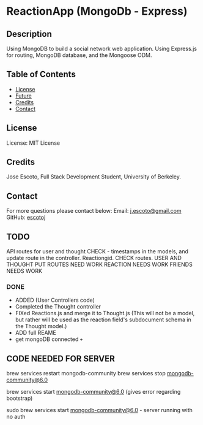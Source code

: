 # ReactionApp (MongoDb - Express)

## Description

Using MongoDB to build a social network web application. Using Express.js for routing, MongoDB database, and the Mongoose ODM.


## Table of Contents

- [License](#License)
- [Future](#Future)
- [Credits](#Credits)
- [Contact](#Contact)

## License

License: MIT License

## Credits

Jose Escoto, Full Stack Development Student, University of Berkeley. 

## Contact

For more questions please contact below:
Email: j.escoto@gmail.com
GitHub: [escotoj](https://github.com/escotoj)


## TODO 
API routes for user and thought 
CHECK - timestamps in the models, and update route in the controller. Reactiongid. 
CHECK routes.
USER AND THOUGHT PUT ROUTES NEED WORK
REACTION NEEDS WORK
FRIENDS NEEDS WORK

### DONE

- ADDED (User Controllers code)
- Completed the Thought controller
- FIXed Reactions.js and merge it to Thought.js
(This will not be a model, but rather will be used as the reaction field's subdocument schema in the Thought model.)
- ADD full REAME
- get mongoDB connected `+`

## CODE NEEDED FOR SERVER 

brew services restart mongodb-community 
brew services stop mongodb-community@6.0

brew services start mongodb-community@6.0 (gives error regarding bootstrap)

sudo brew services start mongodb-community@6.0 - server running with no auth


